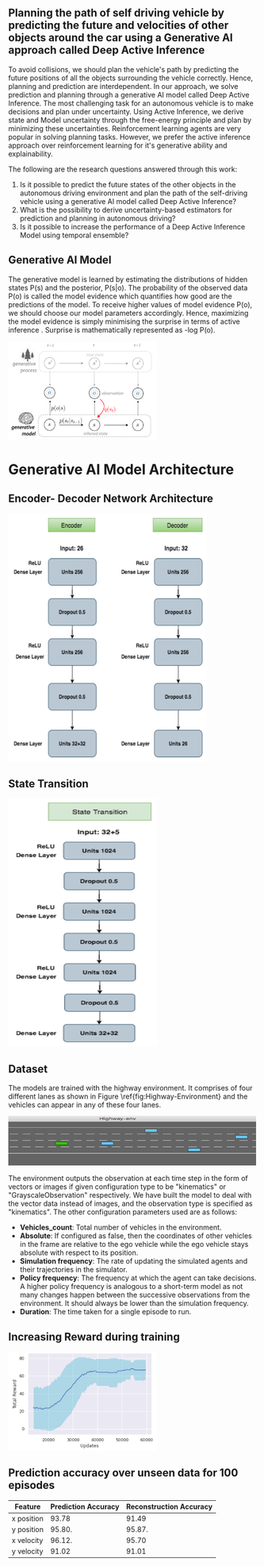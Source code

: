 
## Planning the path of self driving vehicle by predicting the future and velocities of other objects around the car using a Generative AI approach called Deep Active Inference



To avoid collisions, we should plan the vehicle's path by predicting the future positions of all the objects surrounding the vehicle correctly. Hence, planning and prediction are interdependent. In our approach, we solve prediction and planning through a generative AI model called Deep Active Inference. The most challenging task for an autonomous vehicle is to make decisions and plan under uncertainty. Using Active Inference, we derive state and Model uncertainty through the free-energy principle and plan by minimizing these uncertainties. Reinforcement learning agents are very popular in solving planning tasks. However, we prefer the active inference approach over reinforcement learning for it's generative ability and explainability.

The following are the research questions answered through this work:

1. Is it possible to predict the future states of the other objects in the autonomous driving environment and plan the path of the self-driving vehicle using a generative AI model called Deep Active Inference?
2. What is the possibility to derive uncertainty-based estimators for prediction and planning in autonomous driving?
3. Is it possible to increase the performance of a Deep Active Inference Model using temporal ensemble?

## Generative AI Model

The generative model is learned by estimating the distributions of hidden states P(s) and the posterior, P(s|o). The probability of the observed data P(o) is called the model evidence which quantifies how good are the predictions of the model. To receive higher values of model evidence P(o), we should choose our model parameters accordingly. Hence, maximizing the model evidence is simply minimising the surprise in terms of active inference . Surprise is mathematically represented as -log P(o). 



<img src="Figures/GenerativeProcess.png" alt="Alt Text" width="300" height="200">


# Generative AI Model Architecture

## Encoder- Decoder Network Architecture
<img src="Figures/Encoder.png" alt="Alt Text" width="400" height="500">

## State Transition 
<img src="Figures/Transition.png" alt="Alt Text" width="300" height="500">


## Dataset 

The models are trained with the highway environment. It comprises of four different lanes as shown in Figure \ref{fig:Highway-Environment} and the vehicles can appear in any of these four lanes.  

<img src="Figures/highway.png" alt="Alt Text" width="500" height="100">


The environment outputs the observation at each time step in the form of vectors or images if given configuration type to be "kinematics" or "GrayscaleObservation" respectively. We have built the model to deal with the vector data instead of images, and the observation type is specified as "kinematics". The other configuration parameters used are as follows:

- **Vehicles\_count**: Total number of vehicles in the environment.
- **Absolute**: If configured as false, then the coordinates of other vehicles in the frame are relative to the ego vehicle while the ego vehicle stays absolute with respect to its position.
- **Simulation frequency**: The rate of updating the simulated agents and their trajectories in the simulator.
- **Policy frequency**: The frequency at which the agent can take decisions. A higher policy frequency is analogous to a short-term model as not many changes happen between the successive observations from the environment. It should always be lower than the simulation frequency.
- **Duration**: The time taken for a single episode to run.


## Increasing Reward during training

<img src="Figures/TrainingReward_PF5.png" alt="Alt Text" width="300" height="200">

## Prediction accuracy over unseen data for 100 episodes

| Feature       | Prediction Accuracy | Reconstruction Accuracy |
| ------------- | ------------------- | ----------------------- |
| x position    | 93.78               | 91.49                   |
| y position    | 95.80.              | 95.87.                  |
| x velocity    | 96.12.              | 95.70                   |
| y velocity    | 91.02               | 91.01                   |





